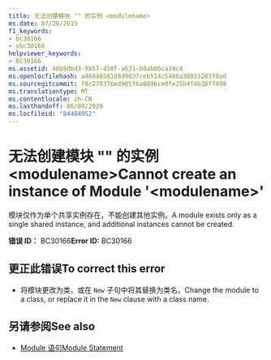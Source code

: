 ```yaml
---
title: 无法创建模块 "" 的实例 <modulename>
ms.date: 07/20/2015
f1_keywords:
- bc30166
- vbc30166
helpviewer_keywords:
- BC30166
ms.assetid: 40b9dbd3-9b57-450f-a631-b0ab06ca19c4
ms.openlocfilehash: a4664858198d9037ceb514c5486a38015203f0ad
ms.sourcegitcommit: f8c270376ed905f6a8896ce0fe25b4f4b38ff498
ms.translationtype: MT
ms.contentlocale: zh-CN
ms.lasthandoff: 06/04/2020
ms.locfileid: "84404052"
---
```

# <a name="cannot-create-an-instance-of-module-modulename"></a><span data-ttu-id="be2db-102">无法创建模块 "" 的实例 \<modulename></span><span class="sxs-lookup"><span data-stu-id="be2db-102">Cannot create an instance of Module '\<modulename>'</span></span>
<span data-ttu-id="be2db-103">模块仅作为单个共享实例存在，不能创建其他实例。</span><span class="sxs-lookup"><span data-stu-id="be2db-103">A module exists only as a single shared instance, and additional instances cannot be created.</span></span>  
  
 <span data-ttu-id="be2db-104">**错误 ID：** BC30166</span><span class="sxs-lookup"><span data-stu-id="be2db-104">**Error ID:** BC30166</span></span>  
  
## <a name="to-correct-this-error"></a><span data-ttu-id="be2db-105">更正此错误</span><span class="sxs-lookup"><span data-stu-id="be2db-105">To correct this error</span></span>  
  
- <span data-ttu-id="be2db-106">将模块更改为类，或在 `New` 子句中将其替换为类名。</span><span class="sxs-lookup"><span data-stu-id="be2db-106">Change the module to a class, or replace it in the `New` clause with a class name.</span></span>  
  
## <a name="see-also"></a><span data-ttu-id="be2db-107">另请参阅</span><span class="sxs-lookup"><span data-stu-id="be2db-107">See also</span></span>

- [<span data-ttu-id="be2db-108">Module 语句</span><span class="sxs-lookup"><span data-stu-id="be2db-108">Module Statement</span></span>](../language-reference/statements/module-statement.md)
